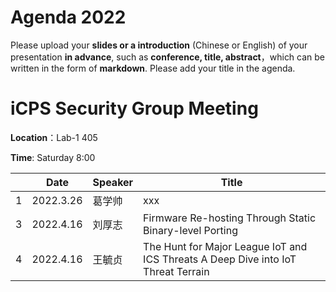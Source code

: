 # Agenda 2022
Please upload your **slides or a introduction** (Chinese or English) of your presentation **in advance**, such as **conference, title, abstract**，which can be written in the form of **markdown**. Please add your title in the agenda.
# iCPS Security Group Meeting
**Location**：Lab-1 405

**Time**: Saturday 8:00

|  |Date  | Speaker | Title |
| --- | --- | --- | --- |
| 1 | 2022.3.26 |葛学帅  | xxx |
| 3 | 2022.4.16 |刘厚志  | Firmware Re-hosting Through Static Binary-level Porting |
| 4 | 2022.4.16 |王毓贞  | The Hunt for Major League IoT and ICS Threats A Deep Dive into IoT Threat Terrain |
